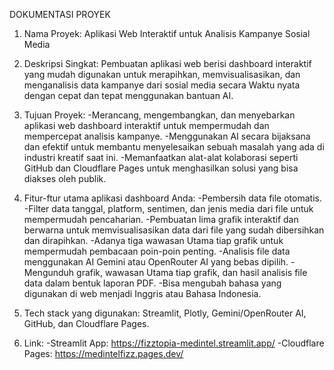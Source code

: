 DOKUMENTASI PROYEK

1. Nama Proyek: Aplikasi Web Interaktif untuk Analisis Kampanye Sosial Media

2. Deskripsi Singkat: Pembuatan aplikasi web berisi dashboard interaktif yang mudah digunakan untuk merapihkan, memvisualisasikan, dan menganalisis data kampanye dari sosial media secara Waktu nyata dengan cepat dan tepat menggunakan bantuan AI.

3. Tujuan Proyek:
-Merancang, mengembangkan, dan menyebarkan aplikasi web dashboard interaktif untuk mempermudah dan mempercepat analisis kampanye.
-Menggunakan AI secara bijaksana dan efektif untuk membantu menyelesaikan sebuah masalah yang ada di industri kreatif saat ini.
-Memanfaatkan alat-alat kolaborasi seperti GitHub dan Cloudflare Pages untuk menghasilkan solusi yang bisa diakses oleh publik.

4. Fitur-ftur utama aplikasi dashboard Anda:
-Pembersih data file otomatis.
-Filter data tanggal, platform, sentimen, dan jenis media dari file untuk mempermudah pencaharian.
-Pembuatan lima grafik interaktif dan berwarna untuk memvisualisasikan data dari file yang sudah dibersihkan dan dirapihkan.
-Adanya tiga wawasan Utama tiap grafik untuk mempermudah pembacaan poin-poin penting.
-Analisis file data menggunakan AI Gemini atau OpenRouter AI yang bebas dipilih.
-Mengunduh grafik, wawasan Utama tiap grafik, dan hasil analisis file data dalam bentuk laporan PDF.
-Bisa mengubah bahasa yang digunakan di web menjadi Inggris atau Bahasa Indonesia.

5. Tech stack yang digunakan: Streamlit, Plotly, Gemini/OpenRouter AI, GitHub, dan Cloudflare Pages.

6. Link:
-Streamlit App: https://fizztopia-medintel.streamlit.app/
-Cloudflare Pages: https://medintelfizz.pages.dev/
